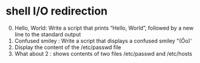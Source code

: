 # shell I/O redirection
0. Hello, World: Write a script that prints “Hello, World”, followed by a new line to the standard output
1. Confused smiley : Write a script that displays a confused smiley "(Ôo)'
2. Display the content of the /etc/passwd file
3. What about 2 : shows contents of two files /etc/passwd and /etc/hosts

